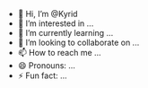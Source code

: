 - 👋 Hi, I’m @Kyrid
- 👀 I’m interested in ...
- 🌱 I’m currently learning ...
- 💞️ I’m looking to collaborate on ...
- 📫 How to reach me ...
- 😄 Pronouns: ...
- ⚡ Fun fact: ...

<!---
Kyrid/Kyrid is a ✨ special ✨ repository because its `README.md` (this file) appears on your GitHub profile.
You can click the Preview link to take a look at your changes.
--->
